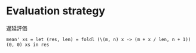 # Evaluation strategy

遅延評価

`mean' xs = let (res, len) = foldl (\(m, n) x -> (m + x / len, n + 1)) (0, 0) xs in res`
